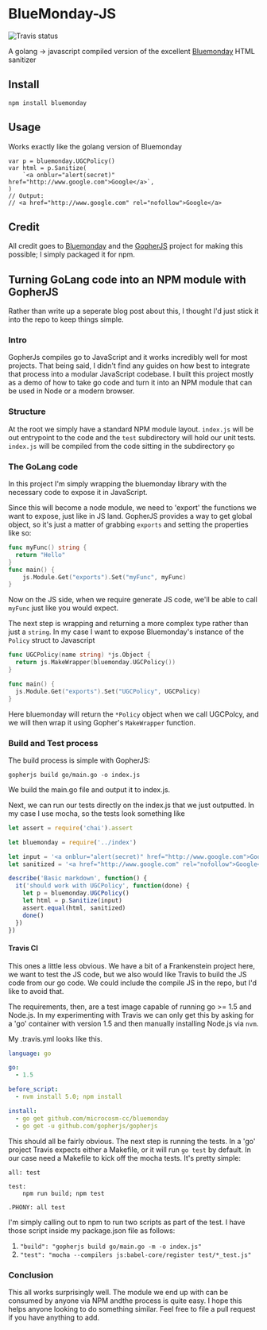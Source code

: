 # BlueMonday-JS
![Travis status](https://travis-ci.org/mdp/bluemonday-js.svg)

A golang -> javascript compiled version of the excellent [Bluemonday](https://github.com/microcosm-cc/bluemonday) HTML sanitizer

## Install

`npm install bluemonday`

## Usage

Works exactly like the golang version of Bluemonday

```
var p = bluemonday.UGCPolicy()
var html = p.Sanitize(
    `<a onblur="alert(secret)" href="http://www.google.com">Google</a>`,
)
// Output:
// <a href="http://www.google.com" rel="nofollow">Google</a>
```

## Credit

All credit goes to [Bluemonday](https://github.com/microcosm-cc/bluemonday) and the [GopherJS](https://github.com/gopherjs/gopherjs) project for making this possible; I simply packaged it for npm.

## Turning GoLang code into an NPM module with GopherJS

Rather than write up a seperate blog post about this, I thought I'd just stick it into the repo to keep things simple.

### Intro

GopherJs compiles go to JavaScript and it works incredibly well for most projects. That being said, I didn't find any guides on how best to integrate that process into a modular JavaScript codebase. I built this project mostly as a demo of how to take go code and turn it into an NPM module that can be used in Node or a modern browser.

### Structure

At the root we simply have a standard NPM module layout. `index.js` will be out entrypoint to the code and the `test` subdirectory will hold our unit tests. `index.js` will be compiled from the code sitting in the subdirectory `go`

### The GoLang code

In this project I'm simply wrapping the bluemonday library with the necessary code to expose it in JavaScript.

Since this will become a node module, we need to 'export' the functions we want to expose, just like in JS land. GopherJS provides a way to get global object, so it's just a matter of grabbing `exports` and setting the properties like so:

```go
func myFunc() string {
  return "Hello"
}
func main() {
	js.Module.Get("exports").Set("myFunc", myFunc)
}
```

Now on the JS side, when we require generate JS code, we'll be able to call `myFunc` just like you would expect.

The next step is wrapping and returning a more complex type rather than just a `string`. In my case I want to expose Bluemonday's instance of the `Policy` struct to Javascript

```go
func UGCPolicy(name string) *js.Object {
  return js.MakeWrapper(bluemonday.UGCPolicy())
}

func main() {
  js.Module.Get("exports").Set("UGCPolicy", UGCPolicy)
}
```

Here bluemonday will return the `*Policy` object when we call UGCPolcy, and we will then wrap it using Gopher's `MakeWrapper` function. 

### Build and Test process

The build process is simple with GopherJS:

`gopherjs build go/main.go -o index.js`

We build the main.go file and output it to index.js.

Next, we can run our tests directly on the index.js that we just outputted. In my case I use mocha, so the tests look something like

```js
let assert = require('chai').assert

let bluemonday = require('../index')

let input = '<a onblur="alert(secret)" href="http://www.google.com">Google</a><p>Yo</p>'
let sanitized = '<a href="http://www.google.com" rel="nofollow">Google</a><p>Yo</p>'

describe('Basic markdown', function() {
  it('should work with UGCPolicy', function(done) {
    let p = bluemonday.UGCPolicy()
    let html = p.Sanitize(input)
    assert.equal(html, sanitized)
    done()
  })
})
```

#### Travis CI

This ones a little less obvious. We have a bit of a Frankenstein project here, we want to test the JS code, but we also would like Travis to build the JS code from our go code. We could include the compile JS in the repo, but I'd like to avoid that.

The requirements, then, are a test image capable of running go >= 1.5 and Node.js. In my experimenting with Travis we can only get this by asking for a 'go' container with version 1.5 and then manually installing Node.js via `nvm`.

My .travis.yml looks like this.

```yaml
language: go

go:
  - 1.5

before_script:
  - nvm install 5.0; npm install

install:
  - go get github.com/microcosm-cc/bluemonday
  - go get -u github.com/gopherjs/gopherjs
```

This should all be fairly obvious. The next step is running the tests. In a 'go' project Travis expects either a Makefile, or it will run `go test` by default. In our case need a Makefile to kick off the mocha tests. It's pretty simple:

```make
all: test

test:
	npm run build; npm test

.PHONY: all test

```

I'm simply calling out to npm to run two scripts as part of the test. I have those script inside my package.json file as follows:
1. `"build": "gopherjs build go/main.go -m -o index.js"`
1. `"test": "mocha --compilers js:babel-core/register test/*_test.js"`

### Conclusion

This all works surprisingly well. The module we end up with can be consumed by anyone via NPM andthe process is quite easy. I hope this helps anyone looking to do something similar. Feel free to file a pull request if you have anything to add.
